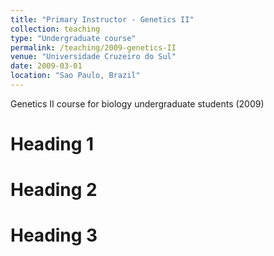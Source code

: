 ```yaml
---
title: "Primary Instructor - Genetics II"
collection: teaching
type: "Undergraduate course"
permalink: /teaching/2009-genetics-II
venue: "Universidade Cruzeiro do Sul"
date: 2009-03-01
location: "Sao Paulo, Brazil"
---
```


Genetics II course for biology undergraduate students (2009)

Heading 1
======

Heading 2
======

Heading 3
======
